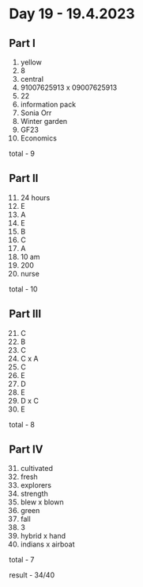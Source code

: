 # Day 19 - 19.4.2023

## Part I

1. yellow
2. 8
3. central
4. 91007625913 x 09007625913
5. 22
6. information pack
7. Sonia Orr
8. Winter garden
9. GF23
10. Economics

total - 9

## Part II

11. 24 hours
12. E
13. A
14. E
15. B
16. C
17. A
18. 10 am
19. 200
20. nurse

total - 10

## Part III

21. C
22. B
23. C
24. C x A
25. C
26. E
27. D
28. E
29. D x C
30. E

total - 8

## Part IV

31. cultivated
32. fresh
33. explorers
34. strength
35. blew x blown
36. green
37. fall
38. 3
39. hybrid x hand
40. indians x airboat

total - 7

result - 34/40
